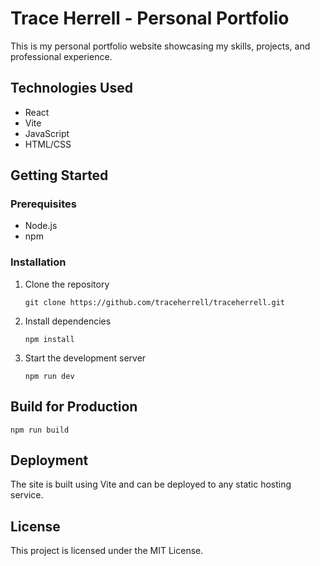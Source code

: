 # Trace Herrell - Personal Portfolio

This is my personal portfolio website showcasing my skills, projects, and professional experience.

## Technologies Used

- React
- Vite
- JavaScript
- HTML/CSS

## Getting Started

### Prerequisites

- Node.js
- npm

### Installation

1. Clone the repository
   ```
   git clone https://github.com/traceherrell/traceherrell.git
   ```

2. Install dependencies
   ```
   npm install
   ```

3. Start the development server
   ```
   npm run dev
   ```

## Build for Production

```
npm run build
```

## Deployment

The site is built using Vite and can be deployed to any static hosting service.

## License

This project is licensed under the MIT License.